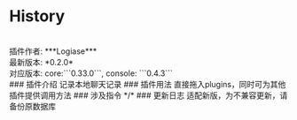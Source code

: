 # History
<br>
插件作者: ***Logiase***<br>
最新版本: *0.2.0*<br>
对应版本: core:```0.33.0```, console: ```0.4.3```<br>
### 插件介绍
记录本地聊天记录
### 插件用法
直接拖入plugins，同时可为其他插件提供调用方法
### 涉及指令
*/*
### 更新日志
适配新版，为不兼容更新，请备份原数据库
